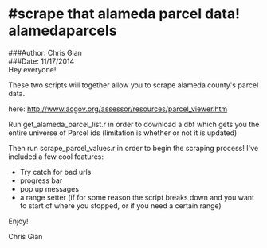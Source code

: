 #scrape that alameda parcel data!
alamedaparcels
==============

###Author: Chris Gian  
###Date: 11/17/2014  
Hey everyone!  

These two scripts will together allow you to scrape alameda county's parcel data.

here:
http://www.acgov.org/assessor/resources/parcel_viewer.htm

Run get_alameda_parcel_list.r in order to download a dbf 
which gets you the entire universe of Parcel ids (limitation 
is whether or not it is updated)

Then run scrape_parcel_values.r in order to begin the scraping process!
I've included a few cool features:
- Try catch for bad urls
- progress bar
- pop up messages
- a range setter (if for some reason the script breaks down 
and you want to start of where you stopped, or if you need a certain range)

Enjoy!

Chris Gian
